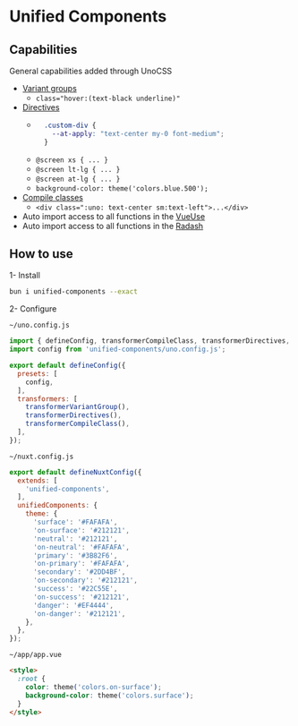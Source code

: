 # Unified Components

## Capabilities

General capabilities added through UnoCSS
- [Variant groups](https://unocss.dev/transformers/variant-group)
  - `class="hover:(text-black underline)"`
- [Directives](https://unocss.dev/transformers/directives)
  - ```css
      .custom-div {
        --at-apply: "text-center my-0 font-medium";
      }
    ```
  - `@screen xs { ... }`
  - `@screen lt-lg { ... }`
  - `@screen at-lg { ... }`
  - `background-color: theme('colors.blue.500');`
- [Compile classes](https://unocss.dev/transformers/compile-class)
  - `<div class=":uno: text-center sm:text-left">...</div>`
- Auto import access to all functions in the [VueUse](https://vueuse.org/)
- Auto import access to all functions in the [Radash](https://radash-docs.vercel.app/)

## How to use

1- Install

```bash
bun i unified-components --exact
```

2- Configure

`~/uno.config.js`

```js
import { defineConfig, transformerCompileClass, transformerDirectives, transformerVariantGroup } from 'unocss';
import config from 'unified-components/uno.config.js';

export default defineConfig({
  presets: [
    config,
  ],
  transformers: [
    transformerVariantGroup(),
    transformerDirectives(),
    transformerCompileClass(),
  ],
});
```

`~/nuxt.config.js`

```js
export default defineNuxtConfig({
  extends: [
    'unified-components',
  ],
  unifiedComponents: {
    theme: {
      'surface': '#FAFAFA',
      'on-surface': '#212121',
      'neutral': '#212121',
      'on-neutral': '#FAFAFA',
      'primary': '#3B82F6',
      'on-primary': '#FAFAFA',
      'secondary': '#2DD4BF',
      'on-secondary': '#212121',
      'success': '#22C55E',
      'on-success': '#212121',
      'danger': '#EF4444',
      'on-danger': '#212121',
    },
  },
});
```

`~/app/app.vue`

```html
<style>
  :root {
    color: theme('colors.on-surface');
    background-color: theme('colors.surface');
  }
</style>
```